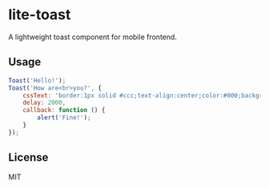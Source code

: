 # lite-toast
A lightweight toast component for mobile frontend.

## Usage
```js
Toast('Hello!');
Toast('How are<br>you?', {
    cssText: 'border:1px solid #ccc;text-align:center;color:#000;background:rgba(255,255,255,0.5);',
    delay: 2000,
    callback: function () {
        alert('Fine!');
    }
});
```

## License
MIT
